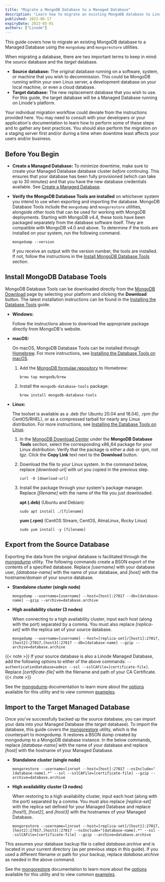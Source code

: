 ```yaml
---
title: "Migrate a MongoDB Database to a Managed Database"
description: "Learn how to migrate an existing MongoDB database to Linode's Managed Database service."
published: 2022-06-17
expiryDate: 2023-05-01
authors: ["Linode"]
---
```


This guide covers how to migrate an existing MongoDB database to a Managed Database using the `mongodump` and `mongorestore` utilities.

When migrating a database, there are two important terms to keep in mind: the *source* database and the *target* database.

- **Source database:** The original database running on a software, system, or machine that you wish to decommission. This could be MongoDB running within your own Linux server, a development database on your local machine, or even a cloud database.
- **Target database:** The new replacement database that you wish to use. For this guide, the target database will be a Managed Database running on Linode's platform.

Your individual migration workflow could deviate from the instructions provided here. You may need to consult with your developers or your application's documentation to learn how to perform some of these steps and to gather any best practices. You should also perform the migration on a staging server first and/or during a time when downtime least affects your users and/or business.

## Before You Begin

-   **Create a Managed Database:** To minimize downtime, make sure to create your Managed Database database cluster *before* continuing. This ensures that your database has been fully provisioned (which can take up to 30 minutes) and that you have the new database credentials available. See [Create a Managed Database](/docs/products/databases/managed-databases/guides/create-database/).

-   **Verify the MongoDB Database Tools are installed** on whichever system you intend to use when exporting and importing the database. MongoDB Database Tools include the `mongodump` and `mongorestore` utilities, alongside other tools that can be used for working with MongoDB deployments. Starting with MongoDB v4.4, these tools have been packaged separately from the database software itself. They are compatible with MongoDB v4.0 and above. To determine if the tools are installed on your system, run the following command.

        mongodump --version

    If you receive an output with the version number, the tools are installed. If not, follow the instructions in the [Install MongoDB Database Tools](#install-mongodb-database-tools) section.

## Install MongoDB Database Tools

MongoDB Database Tools can be downloaded directly from the [MongoDB Download](https://www.mongodb.com/try/download/database-tools) page by selecting your platform and clicking the **Download** button. The latest installation instructions can be found in the [Installing the Database Tools](https://www.mongodb.com/docs/database-tools/installation/installation/) guide.

-   **Windows:**

    Follow the instructions above to download the appropriate package directly from MongoDB's website.

-   **macOS:**

    On macOS, MongoDB Database Tools can be installed through [Homebrew](https://brew.sh/). For more instructions, see [Installing the Database Tools on macOS](https://www.mongodb.com/docs/database-tools/installation/installation-macos/).

    1.  Add the [MongoDB formulae repository](https://github.com/mongodb/homebrew-brew) to Homebrew:

            brew tap mongodb/brew

    1.  Install the `mongodb-database-tools` package:

            brew install mongodb-database-tools

-   **Linux:**

    The toolset is available as a .deb (for Ubuntu 20.04 and 18.04), .rpm (for CentOS/RHEL), or as a compressed tarball for nearly any Linux distribution. For more instructions, see [Installing the Database Tools on Linux](https://www.mongodb.com/docs/database-tools/installation/installation-linux/).

    1.  In the [MongoDB Download Center](https://www.mongodb.com/try/download/database-tools) under the **MongoDB Database Tools** section, select the corresponding x86_64 package for your Linux distribution. Verify that the package is either a *deb* or *rpm*, not *tgz*. Click the **Copy Link** text next to the **Download** button.

    1.  Download the file to your Linux system. In the command below, replace *[download-url]* with url you copied in the previous step.

            curl -O [download-url]

    1.  Install the package through your system's package manager. Replace *[filename]* with the name of the file you just downloaded.

        **apt (.deb)** (Ubuntu and Debian):

            sudo apt install ./[filename]

        **yum (.rpm)** (CentOS Stream, CentOS, AlmaLinux, Rocky Linux)

            sudo yum install -y [filename]

## Export from the Source Database

Exporting the data from the original database is facilitated through the [mongodump](https://www.mongodb.com/docs/database-tools/mongodump/) utility. The following commands create a BSON export of the contents of a specified database. Replace *[username]* with your database user, *[database-name]* with the name of your database, and *[host]* with the hostname/domain of your source database.

-   **Standalone cluster (single node)**

        mongodump --username=[username] --host=[host]:27017 --db=[database-name] --gzip --archive=database.archive

-   **High availability cluster (3 nodes)**

    When connecting to a high availability cluster, input each host (along with the port) separated by a comma. You must also replace *[replica-set]* with the replica set of your source database.

        mongodump --username=[username] --host=[replica-set]/[host1]:27017,[host2]:27017,[host3]:27017 --db=[database-name] --gzip --archive=database.archive

{{< note >}}
If your source database is also a Linode Managed Database, add the following options to either of the above commands: `--authenticationDatabase=admin --ssl --sslCAFile=[certificate-file]`. Replace *[certificate-file]* with the filename and path of your CA Certificate.
{{< /note >}}

See the [mongodump](https://www.mongodb.com/docs/database-tools/mongodump/) documentation to learn more about the [options](https://www.mongodb.com/docs/database-tools/mongodump/#options) available for this utility and to view common [examples](https://www.mongodb.com/docs/database-tools/mongodump/#examples).

## Import to the Target Managed Database

Once you've successfully backed up the source database, you can import your data into your Managed Database (the *target* database). To import the database, this guide covers the [mongorestore](https://www.mongodb.com/docs/database-tools/mongorestore/) utility, which is the counterpart to mongodump. It restores a BSON dump created by mongodump to a MongoDB database instance. In the below commands, replace *[database-name]* with the name of your database and replace *[host]* with the hostname of your Managed Database.

-   **Standalone cluster (single node)**

        mongorestore --username=linroot --host=[host]:27017 --nsInclude="[database-name].*" --ssl --sslCAFile=[certificate-file] --gzip --archive=database.archive

-   **High availability cluster (3 nodes)**

    When restoring to a high availability cluster, input each host (along with the port) separated by a comma. You must also replace *[replica-set]* with the replica set defined for your Managed Database and replace *[host1]*, *[host2]*, and *[host3]* with the hostnames of your Managed Database.

        mongorestore --username=linroot --host=[replica-set]/[host1]:27017,[host2]:27017,[host3]:27017 --nsInclude="[database-name].*" --ssl --sslCAFile=[certificate-file] --gzip --archive=database.archive

This assumes your database backup file is called *database.archive* and is located in your current directory (as per previous steps in this guide). If you used a different filename or path for your backup, replace *database.archive* as needed in the above command.

See the [mongorestore](https://www.mongodb.com/docs/database-tools/mongorestore/) documentation to learn more about the [options](https://www.mongodb.com/docs/database-tools/mongorestore/#options) available for this utility and to view common [examples](https://www.mongodb.com/docs/database-tools/mongorestore/#examples).